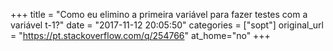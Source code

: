 +++
title = "Como eu elimino a primeira variável para fazer testes com a variável t-1?"
date = "2017-11-12 20:05:50"
categories = ["sopt"]
original_url = "https://pt.stackoverflow.com/q/254766"
at_home="no"
+++

